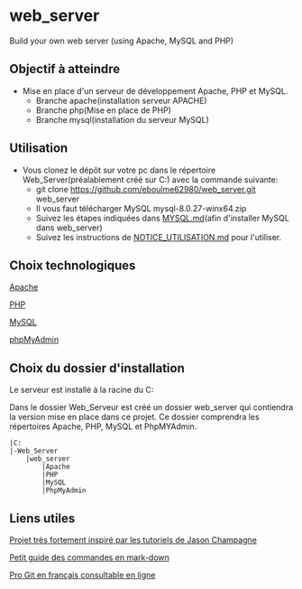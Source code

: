 # web_server
Build your own web server (using Apache, MySQL and PHP)

## Objectif à atteindre
* Mise en place d'un serveur de développement Apache, PHP et MySQL.
	* Branche apache(installation serveur APACHE)
	* Branche php(Mise en place de PHP)
	* Branche mysql(installation du serveur MySQL)

## Utilisation
* Vous clonez le dépôt sur votre pc dans le répertoire Web_Server(préalablement créé sur C:) avec la commande suivante:
	* git clone https://github.com/eboulme62980/web_server.git web_server
	* Il vous faut télécharger MySQL mysql-8.0.27-winx64.zip
	* Suivez les étapes indiquées dans [MYSQL.md](https://github.com/eboulme62980/web_server/blob/main/MYSQL.md)(afin d'installer MySQL dans web_server)
	* Suivez les instructions de [NOTICE_UTILISATION.md](https://github.com/eboulme62980/web_server/blob/main/NOTICE_UTILISATION.md) pour l'utiliser.


## Choix technologiques
[Apache](https://httpd.apache.org/)

[PHP](https://www.php.net/)

[MySQL](https://www.mysql.com/)

[phpMyAdmin](https://www.phpmyadmin.net/)


## Choix du dossier d'installation
Le serveur est installé à la racine du C:

Dans le dossier Web_Serveur est créé un dossier web_server qui contiendra la version mise en place dans ce projet.
Ce dossier comprendra les répertoires Apache, PHP, MySQL et PhpMYAdmin.

	|C:
	|-Web_Server
		|web_server	
			|Apache		
			|PHP		
			|MySQL		
			|PhpMyAdmin


## Liens utiles
[Projet très fortement inspiré par les tutoriels de Jason Champagne](https://jasonchampagne.fr/)

[Petit guide des commandes en mark-down](https://support.zendesk.com/hc/fr/articles/203691016-Formatage-de-texte-avec-Markdown)

[Pro Git en français consultable en ligne](https://git-scm.com/book/fr/v2)

